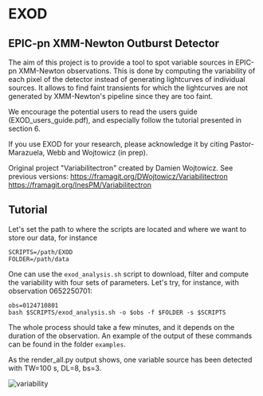 # EXOD
## EPIC-pn XMM-Newton Outburst Detector

The aim of this project is to provide a tool to spot variable sources in EPIC-pn XMM-Newton observations.
This is done by computing the variability of each pixel of the detector instead of generating lightcurves of individual sources. It allows to find faint transients for which the lightcurves are not generated by XMM-Newton's pipeline since they are too faint.

We encourage the potential users to read the users guide (EXOD_users_guide.pdf), and especially follow the tutorial presented in section 6.

If you use EXOD for your research, please acknowledge it by citing Pastor-Marazuela, Webb and Wojtowicz (in prep).

Original project "Variabilitectron" created by Damien Wojtowicz. See previous versions:
https://framagit.org/DWojtowicz/Variabilitectron
https://framagit.org/InesPM/Variabilitectron

## Tutorial

Let's set the path to where the scripts are located and where we want to store our data, for instance

```
SCRIPTS=/path/EXOD
FOLDER=/path/data
```

One can use the `exod_analysis.sh` script to download, filter and compute the variability with four sets of parameters. Let's try, for instance, with observation 0652250701:

```
obs=0124710801
bash $SCRIPTS/exod_analysis.sh -o $obs -f $FOLDER -s $SCRIPTS
```
The whole process should take a few minutes, and it depends on the duration of the observation.
An example of the output of these commands can be found in the folder `examples`.

As the render_all.py output shows, one variable source has been detected with TW=100 s, DL=8, bs=3.



![variability](../master/example/variability_whole.png)
